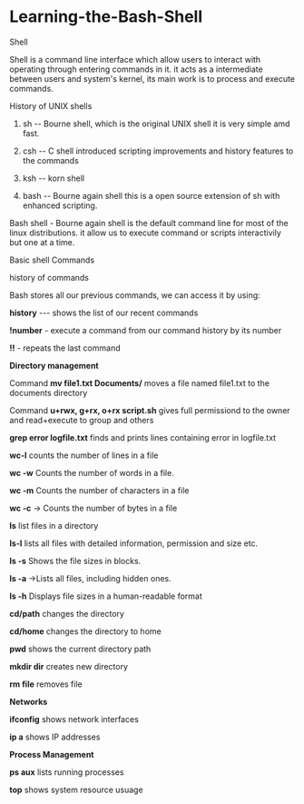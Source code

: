 # Learning-the-Bash-Shell

Shell 

Shell is a command line interface which allow users to interact with operating through entering commands in it. it acts as a intermediate between users and system's kernel, its main work is to process and execute commands.

History of UNIX shells

1. sh -- Bourne shell, which is the original UNIX shell it is very simple      amd fast.

2. csh -- C shell introduced scripting improvements and history features to the commands

3. ksh -- korn shell

4. bash -- Bourne again shell this is a open source extension of sh with enhanced scripting.



Bash shell - Bourne again shell is the default command line for most of the linux distributions. it allow us to execute command or scripts interactivily but one at a time.  

Basic shell Commands

history of commands

Bash stores all our previous commands, we can access it by using:

**history** --- shows the list of our recent commands

**!number** - execute a command from our command history by its number

**!!** - repeats the last command



**Directory management**

Command **mv file1.txt Documents/** moves a file named file1.txt to the documents directory 

Command **u+rwx, g+rx, o+rx script.sh** gives full permissiond to the owner and read+execute to group and others

**grep error logfile.txt** finds and prints lines containing error in logfile.txt

**wc-l** counts the number of lines in a file

**wc -w** Counts the number of words in a file.

**wc -m** Counts the number of characters in a file

**wc -c** → Counts the number of bytes in a file

**ls** list files in a directory 

**ls-l** lists all files with detailed information, permission and size etc.

**ls -s** Shows the file sizes in blocks.

**ls -a** →Lists all files, including hidden ones.

**ls -h** Displays file sizes in a human-readable format

**cd/path** changes the directory

**cd/home** changes the directory to home

**pwd** shows the current directory path

**mkdir dir** creates new directory

**rm file** removes file


**Networks**

**ifconfig** shows network interfaces

**ip a** shows IP addresses


**Process Management**

**ps aux** lists running processes

**top** shows system resource usuage 



















